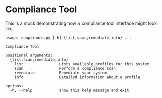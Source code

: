 # Compliance Tool

This is a mock demonstrating how a compliance tool interface might look like.

```
usage: compliance.py [-h] {list,scan,remediate,info} ...

Compliance Tool

positional arguments:
  {list,scan,remediate,info}
    list                Lists available profiles for this system
    scan                Perform a compliance scan
    remediate           Remediate your system
    info                Detailed information about a profile

options:
  -h, --help            show this help message and exit
```
